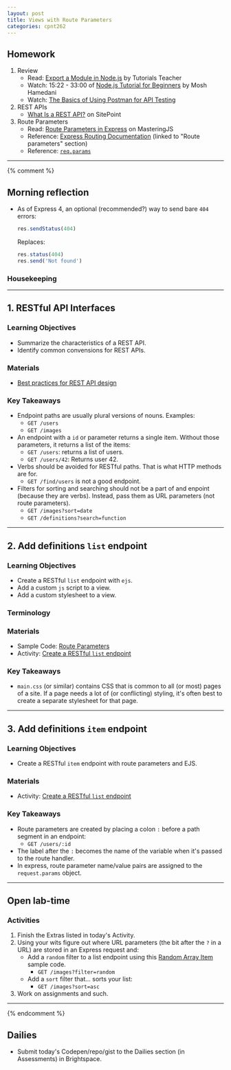 ```yaml
---
layout: post
title: Views with Route Parameters
categories: cpnt262
---
```


## Homework
1. Review
    - Read: [Export a Module in Node.js](https://www.tutorialsteacher.com/nodejs/nodejs-module-exports) by Tutorials Teacher
    - Watch: 15:22 - 33:00 of [Node.js Tutorial for Beginners](https://www.youtube.com/watch?v=TlB_eWDSMt4&t=922s) by Mosh Hamedani
    - Watch: [The Basics of Using Postman for API Testing](https://youtu.be/t5n07Ybz7yI)
2. REST APIs
    - [What Is a REST API?](https://www.sitepoint.com/developers-rest-api/) on SitePoint
3. Route Parameters
    - Read: [Route Parameters in Express](https://masteringjs.io/tutorials/express/route-parameters) on MasteringJS
    - Reference: [Express Routing Documentation](https://expressjs.com/en/guide/routing.html#route-parameters) (linked to "Route parameters" section)
    - Reference: [`req.params`](https://expressjs.com/en/4x/api.html#req.params)

---
{% comment %}

## Morning reflection
- As of Express 4, an optional (recommended?) way to send bare `404` errors:

    ```js
    res.sendStatus(404)
    ```

    Replaces:

    ```js
    res.status(404)
    res.send('Not found')
    ```

### Housekeeping

---

## 1. RESTful API Interfaces
### Learning Objectives
- Summarize the characteristics of a REST API.
- Identify common convensions for REST APIs.

### Materials
- [Best practices for REST API design](https://stackoverflow.blog/2020/03/02/best-practices-for-rest-api-design/)

### Key Takeaways
- Endpoint paths are usually plural versions of nouns. Examples:
  - `GET /users`
  - `GET /images`
- An endpoint with a `id` or parameter returns a single item. Without those parameters, it returns a list of the items:
  - `GET /users`: returns a list of users.
  - `GET /users/42`: Returns user 42.
- Verbs should be avoided for RESTful paths. That is what HTTP methods are for.
  - `GET /find/users` is not a good endpoint.
- Filters for sorting and searching should not be a part of and enpoint (because they are verbs). Instead, pass them as URL parameters (not route parameters).
  - `GET /images?sort=date`
  - `GET /definitions?search=function`

---

## 2. Add definitions `list` endpoint
### Learning Objectives
- Create a RESTful `list` endpoint with `ejs`.
- Add a custom `js` script to a view.
- Add a custom stylesheet to a view.

### Terminology
### Materials
- Sample Code: [Route Parameters](https://github.com/sait-wbdv/sample-code/tree/master/backend/express/route-params)
- Activity: [Create a RESTful `list` endpoint](https://github.com/sait-wbdv/sample-code/tree/master/backend/express/route-params/1-create-list-route)

### Key Takeaways
- `main.css` (or similar) contains CSS that is common to all (or most) pages of a site. If a page needs a lot of (or conflicting) styling, it's often best to create a separate stylesheet for that page.

---

## 3. Add definitions `item` endpoint
### Learning Objectives
- Create a RESTful `item` endpoint with route parameters and EJS.

### Materials
- Activity: [Create a RESTful `list` endpoint](https://github.com/sait-wbdv/sample-code/tree/master/backend/express/route-params/1-create-list-route)

### Key Takeaways
- Route parameters are created by placing a colon `:` before a path segment in an endpoint:
  - `GET /users/:id`
- The label after the `:` becomes the name of the variable when it's passed to the route handler.
- In express, route parameter name/value pairs are assigned to the `request.params` object.

---

## Open lab-time
### Activities
1. Finish the Extras listed in today's Activity.
2. Using your wits figure out where URL parameters (the bit after the `?` in a URL) are stored in an Express request and:
    - Add a `random` filter to a list endpoint using this [Random Array Item](https://gist.github.com/acidtone/2a3cac26a229aa95685e5cf6344f2e4e) sample code.
        - `GET /images?filter=random`
    - Add a `sort` filter that... sorts your list:
        - `GET /images?sort=asc`
3. Work on assignments and such.

---
{% endcomment %}

## Dailies
- Submit today's Codepen/repo/gist to the Dailies section (in Assessments) in Brightspace.